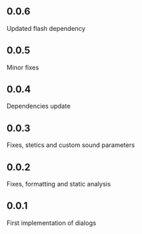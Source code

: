 ## 0.0.6
Updated flash dependency

## 0.0.5
Minor fixes

## 0.0.4
Dependencies update

## 0.0.3
Fixes, stetics and custom sound parameters 

## 0.0.2
Fixes, formatting and static analysis

## 0.0.1
First implementation of dialogs